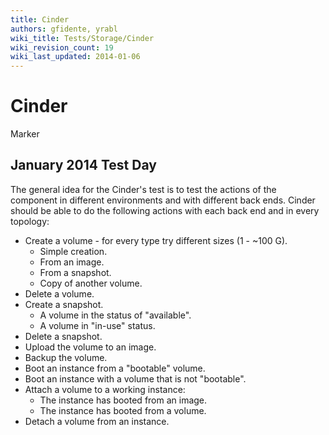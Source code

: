 ```yaml
---
title: Cinder
authors: gfidente, yrabl
wiki_title: Tests/Storage/Cinder
wiki_revision_count: 19
wiki_last_updated: 2014-01-06
---
```


# Cinder

Marker

## January 2014 Test Day

The general idea for the Cinder's test is to test the actions of the component in different environments and with different back ends. Cinder should be able to do the following actions with each back end and in every topology:

*   Create a volume - for every type try different sizes (1 - ~100 G).
    -   Simple creation.
    -   From an image.
    -   From a snapshot.
    -   Copy of another volume.
*   Delete a volume.
*   Create a snapshot.
    -   A volume in the status of "available".
    -   A volume in "in-use" status.
*   Delete a snapshot.
*   Upload the volume to an image.
*   Backup the volume.
*   Boot an instance from a "bootable" volume.
*   Boot an instance with a volume that is not "bootable".
*   Attach a volume to a working instance:
    -   The instance has booted from an image.
    -   The instance has booted from a volume.
*   Detach a volume from an instance.
